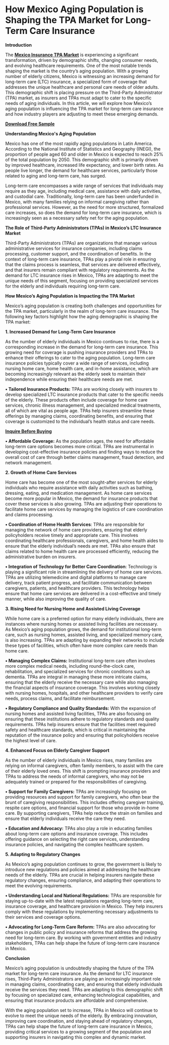 # How Mexico Aging Population is Shaping the TPA Market for Long-Term Care Insurance

**Introduction**

The **[Mexico Insurance TPA Market](https://www.nextmsc.com/report/mexico-insurance-tpa-market)** is experiencing a significant transformation, driven by demographic shifts, changing consumer needs, and evolving healthcare requirements. One of the most notable trends shaping the market is the country’s aging population. With a growing number of elderly citizens, Mexico is witnessing an increasing demand for long-term care (LTC) insurance, a specialized form of coverage that addresses the unique healthcare and personal care needs of older adults. This demographic shift is placing pressure on the Third-Party Administrator (TPA) market, as insurers and TPAs must adapt to cater to the specific needs of aging individuals. In this article, we will explore how Mexico’s aging population is influencing the TPA market for long-term care insurance and how industry players are adjusting to meet these emerging demands.

**[Download Free Sample](https://www.nextmsc.com/mexico-insurance-tpa-market/request-sample)**

**Understanding Mexico's Aging Population**

Mexico has one of the most rapidly aging populations in Latin America. According to the National Institute of Statistics and Geography (INEGI), the proportion of people aged 60 and older in Mexico is expected to reach 25% of the total population by 2050. This demographic shift is primarily driven by improved healthcare, increased life expectancy, and lower birth rates. As people live longer, the demand for healthcare services, particularly those related to aging and long-term care, has surged.

Long-term care encompasses a wide range of services that individuals may require as they age, including medical care, assistance with daily activities, and custodial care. Traditionally, long-term care has been underfunded in Mexico, with many families relying on informal caregiving rather than professional services. However, as the need for more structured, formalized care increases, so does the demand for long-term care insurance, which is increasingly seen as a necessary safety net for the aging population.

**The Role of Third-Party Administrators (TPAs) in Mexico’s LTC Insurance Market**

Third-Party Administrators (TPAs) are organizations that manage various administrative services for insurance companies, including claims processing, customer support, and the coordination of benefits. In the context of long-term care insurance, TPAs play a pivotal role in ensuring that the claims process is seamless, that services are delivered effectively, and that insurers remain compliant with regulatory requirements. As the demand for LTC insurance rises in Mexico, TPAs are adapting to meet the unique needs of this segment, focusing on providing specialized services for the elderly and individuals requiring long-term care.

**How Mexico’s Aging Population is Impacting the TPA Market**

Mexico’s aging population is creating both challenges and opportunities for the TPA market, particularly in the realm of long-term care insurance. The following key factors highlight how the aging demographic is shaping the TPA market:

**1. Increased Demand for Long-Term Care Insurance**

As the number of elderly individuals in Mexico continues to rise, there is a corresponding increase in the demand for long-term care insurance. This growing need for coverage is pushing insurance providers and TPAs to enhance their offerings to cater to the aging population. Long-term care insurance policies typically cover a wide range of services, including nursing home care, home health care, and in-home assistance, which are becoming increasingly relevant as the elderly seek to maintain their independence while ensuring their healthcare needs are met.

**•	Tailored Insurance Products:** TPAs are working closely with insurers to develop specialized LTC insurance products that cater to the specific needs of the elderly. These products often include coverage for home care services, chronic illness management, and specialized medical treatments, all of which are vital as people age. TPAs help insurers streamline these offerings by managing claims, coordinating benefits, and ensuring that coverage is customized to the individual’s health status and care needs.

**[Inquire Before Buying](https://www.nextmsc.com/mexico-insurance-tpa-market/inquire-before-buying)**

**•	Affordable Coverage:** As the population ages, the need for affordable long-term care options becomes more critical. TPAs are instrumental in developing cost-effective insurance policies and finding ways to reduce the overall cost of care through better claims management, fraud detection, and network management.

**2. Growth of Home Care Services**

Home care has become one of the most sought-after services for elderly individuals who require assistance with daily activities such as bathing, dressing, eating, and medication management. As home care services become more popular in Mexico, the demand for insurance products that cover these services is also growing. TPAs are adjusting their operations to facilitate home care services by managing the logistics of care coordination and claims processing.

**•	Coordination of Home Health Services**: TPAs are responsible for managing the network of home care providers, ensuring that elderly policyholders receive timely and appropriate care. This involves coordinating healthcare professionals, caregivers, and home health aides to ensure that the elderly individual’s needs are met. TPAs also ensure that claims related to home health care are processed efficiently, reducing the administrative burden on insurers.

**•	Integration of Technology for Better Care Coordination**: Technology is playing a significant role in streamlining the delivery of home care services. TPAs are utilizing telemedicine and digital platforms to manage care delivery, track patient progress, and facilitate communication between caregivers, patients, and healthcare providers. This technology helps ensure that home care services are delivered in a cost-effective and timely manner, while also improving the quality of care.

**3. Rising Need for Nursing Home and Assisted Living Coverage**

While home care is a preferred option for many elderly individuals, there are instances where nursing homes or assisted living facilities are necessary. As Mexico’s aging population grows, the demand for institutional long-term care, such as nursing homes, assisted living, and specialized memory care, is also increasing. TPAs are adapting by expanding their networks to include these types of facilities, which often have more complex care needs than home care.

**•	Managing Complex Claims:** Institutional long-term care often involves more complex medical needs, including round-the-clock care, rehabilitation, and specialized services for chronic conditions such as dementia. TPAs are integral in managing these more intricate claims, ensuring that the elderly receive the necessary care while also managing the financial aspects of insurance coverage. This involves working closely with nursing homes, hospitals, and other healthcare providers to verify care needs, process claims, and facilitate reimbursement.

**•	Regulatory Compliance and Quality Standards:** With the expansion of nursing homes and assisted living facilities, TPAs are also focusing on ensuring that these institutions adhere to regulatory standards and quality requirements. TPAs help insurers ensure that the facilities meet required safety and healthcare standards, which is critical in maintaining the reputation of the insurance policy and ensuring that policyholders receive the highest level of care.

**4. Enhanced Focus on Elderly Caregiver Support**

As the number of elderly individuals in Mexico rises, many families are relying on informal caregivers, often family members, to assist with the care of their elderly loved ones. This shift is prompting insurance providers and TPAs to address the needs of informal caregivers, who may not be adequately trained or prepared for the responsibilities of caregiving.

**•	Support for Family Caregivers:** TPAs are increasingly focusing on providing resources and support for family caregivers, who often bear the brunt of caregiving responsibilities. This includes offering caregiver training, respite care options, and financial support for those who provide in-home care. By supporting caregivers, TPAs help reduce the strain on families and ensure that elderly individuals receive the care they need.

**•	Education and Advocacy:** TPAs also play a role in educating families about long-term care options and insurance coverage. This includes offering guidance on selecting the right care services, understanding insurance policies, and navigating the complex healthcare system.

**5. Adapting to Regulatory Changes**

As Mexico’s aging population continues to grow, the government is likely to introduce new regulations and policies aimed at addressing the healthcare needs of the elderly. TPAs are crucial in helping insurers
navigate these regulatory changes, ensuring compliance, and adapting their operations to meet the evolving requirements.

**•	Understanding Local and National Regulations:** TPAs are responsible for staying up-to-date with the latest regulations regarding long-term care, insurance coverage, and healthcare provision in Mexico. They help insurers comply with these regulations by implementing necessary adjustments to their services and coverage options.

**•	Advocating for Long-Term Care Reform:** TPAs are also advocating for changes in public policy and insurance reforms that address the growing need for long-term care. By working with government entities and industry stakeholders, TPAs can help shape the future of long-term care insurance in Mexico.

**Conclusion**

Mexico’s aging population is undoubtedly shaping the future of the TPA market for long-term care insurance. As the demand for LTC insurance rises, Third-Party Administrators are playing an increasingly important role in managing claims, coordinating care, and ensuring that elderly individuals receive the services they need. TPAs are adapting to this demographic shift by focusing on specialized care, enhancing technological capabilities, and ensuring that insurance products are affordable and comprehensive.

With the aging population set to increase, TPAs in Mexico will continue to evolve to meet the unique needs of the elderly. By embracing innovation, improving care coordination, and staying ahead of regulatory changes, TPAs can help shape the future of long-term care insurance in Mexico, providing critical services to a growing segment of the population and supporting insurers in navigating this complex and dynamic market.
